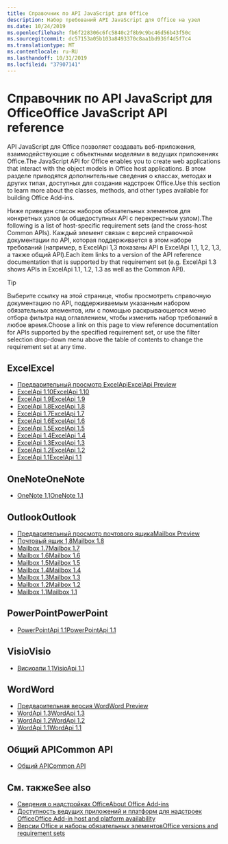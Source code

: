 ```yaml
---
title: Справочник по API JavaScript для Office
description: Набор требований API JavaScript для Office на узел
ms.date: 10/24/2019
ms.openlocfilehash: fb6f228306c6fc5840c2f8b9c9bc46d56b43f50c
ms.sourcegitcommit: dc57153a05b103a8493370c8aa1bd936f4d5f7c4
ms.translationtype: MT
ms.contentlocale: ru-RU
ms.lasthandoff: 10/31/2019
ms.locfileid: "37907141"
---
```

# <a name="office-javascript-api-reference"></a><span data-ttu-id="b1564-103">Справочник по API JavaScript для Office</span><span class="sxs-lookup"><span data-stu-id="b1564-103">Office JavaScript API reference</span></span>

<span data-ttu-id="b1564-104">API JavaScript для Office позволяет создавать веб-приложения, взаимодействующие с объектными моделями в ведущих приложениях Office.</span><span class="sxs-lookup"><span data-stu-id="b1564-104">The JavaScript API for Office enables you to create web applications that interact with the object models in Office host applications.</span></span> <span data-ttu-id="b1564-105">В этом разделе приводятся дополнительные сведения о классах, методах и других типах, доступных для создания надстроек Office.</span><span class="sxs-lookup"><span data-stu-id="b1564-105">Use this section to learn more about the classes, methods, and other types available for building Office Add-ins.</span></span>

<span data-ttu-id="b1564-106">Ниже приведен список наборов обязательных элементов для конкретных узлов (и общедоступных API с перекрестным узлом).</span><span class="sxs-lookup"><span data-stu-id="b1564-106">The following is a list of host-specific requirement sets (and the cross-host Common APIs).</span></span> <span data-ttu-id="b1564-107">Каждый элемент связан с версией справочной документации по API, которая поддерживается в этом наборе требований (например, в ExcelApi 1,3 показаны API в ExcelApi 1,1, 1,2, 1,3, а также общий API).</span><span class="sxs-lookup"><span data-stu-id="b1564-107">Each item links to a version of the API reference documentation that is supported by that requirement set (e.g. ExcelApi 1.3 shows APIs in ExcelApi 1.1, 1.2, 1.3 as well as the Common API).</span></span>

> [!TIP]
> <span data-ttu-id="b1564-108">Выберите ссылку на этой странице, чтобы просмотреть справочную документацию по API, поддерживаемым указанным набором обязательных элементов, или с помощью раскрывающегося меню отбора фильтра над оглавлением, чтобы изменить набор требований в любое время.</span><span class="sxs-lookup"><span data-stu-id="b1564-108">Choose a link on this page to view reference documentation for APIs supported by the specified requirement set, or use the filter selection drop-down menu above the table of contents to change the requirement set at any time.</span></span>

## <a name="excel"></a><span data-ttu-id="b1564-109">Excel</span><span class="sxs-lookup"><span data-stu-id="b1564-109">Excel</span></span>

- [<span data-ttu-id="b1564-110">Предварительный просмотр ExcelApi</span><span class="sxs-lookup"><span data-stu-id="b1564-110">ExcelApi Preview</span></span>](/javascript/api/excel?view=excel-js-preview)
- [<span data-ttu-id="b1564-111">ExcelApi 1.10</span><span class="sxs-lookup"><span data-stu-id="b1564-111">ExcelApi 1.10</span></span>](/javascript/api/excel?view=excel-js-1.10)
- [<span data-ttu-id="b1564-112">ExcelApi 1.9</span><span class="sxs-lookup"><span data-stu-id="b1564-112">ExcelApi 1.9</span></span>](/javascript/api/excel?view=excel-js-1.9)
- [<span data-ttu-id="b1564-113">ExcelApi 1.8</span><span class="sxs-lookup"><span data-stu-id="b1564-113">ExcelApi 1.8</span></span>](/javascript/api/excel?view=excel-js-1.8)
- [<span data-ttu-id="b1564-114">ExcelApi 1.7</span><span class="sxs-lookup"><span data-stu-id="b1564-114">ExcelApi 1.7</span></span>](/javascript/api/excel?view=excel-js-1.7)
- [<span data-ttu-id="b1564-115">ExcelApi 1.6</span><span class="sxs-lookup"><span data-stu-id="b1564-115">ExcelApi 1.6</span></span>](/javascript/api/excel?view=excel-js-1.6)
- [<span data-ttu-id="b1564-116">ExcelApi 1.5</span><span class="sxs-lookup"><span data-stu-id="b1564-116">ExcelApi 1.5</span></span>](/javascript/api/excel?view=excel-js-1.5)
- [<span data-ttu-id="b1564-117">ExcelApi 1.4</span><span class="sxs-lookup"><span data-stu-id="b1564-117">ExcelApi 1.4</span></span>](/javascript/api/excel?view=excel-js-1.4)
- [<span data-ttu-id="b1564-118">ExcelApi 1.3</span><span class="sxs-lookup"><span data-stu-id="b1564-118">ExcelApi 1.3</span></span>](/javascript/api/excel?view=excel-js-1.3)
- [<span data-ttu-id="b1564-119">ExcelApi 1.2</span><span class="sxs-lookup"><span data-stu-id="b1564-119">ExcelApi 1.2</span></span>](/javascript/api/excel?view=excel-js-1.2)
- [<span data-ttu-id="b1564-120">ExcelApi 1.1</span><span class="sxs-lookup"><span data-stu-id="b1564-120">ExcelApi 1.1</span></span>](/javascript/api/excel?view=excel-js-1.1)

## <a name="onenote"></a><span data-ttu-id="b1564-121">OneNote</span><span class="sxs-lookup"><span data-stu-id="b1564-121">OneNote</span></span>

- [<span data-ttu-id="b1564-122">OneNote 1,1</span><span class="sxs-lookup"><span data-stu-id="b1564-122">OneNote 1.1</span></span>](/javascript/api/onenote?view=onenote-js-1.1)

## <a name="outlook"></a><span data-ttu-id="b1564-123">Outlook</span><span class="sxs-lookup"><span data-stu-id="b1564-123">Outlook</span></span>

- [<span data-ttu-id="b1564-124">Предварительный просмотр почтового ящика</span><span class="sxs-lookup"><span data-stu-id="b1564-124">Mailbox Preview</span></span>](/javascript/api/outlook?view=outlook-js-preview)
- [<span data-ttu-id="b1564-125">Почтовый ящик 1,8</span><span class="sxs-lookup"><span data-stu-id="b1564-125">Mailbox 1.8</span></span>](/javascript/api/outlook?view=outlook-js-1.8)
- [<span data-ttu-id="b1564-126">Mailbox 1.7</span><span class="sxs-lookup"><span data-stu-id="b1564-126">Mailbox 1.7</span></span>](/javascript/api/outlook?view=outlook-js-1.7)
- [<span data-ttu-id="b1564-127">Mailbox 1.6</span><span class="sxs-lookup"><span data-stu-id="b1564-127">Mailbox 1.6</span></span>](/javascript/api/outlook?view=outlook-js-1.6)
- [<span data-ttu-id="b1564-128">Mailbox 1.5</span><span class="sxs-lookup"><span data-stu-id="b1564-128">Mailbox 1.5</span></span>](/javascript/api/outlook?view=outlook-js-1.5)
- [<span data-ttu-id="b1564-129">Mailbox 1.4</span><span class="sxs-lookup"><span data-stu-id="b1564-129">Mailbox 1.4</span></span>](/javascript/api/outlook?view=outlook-js-1.4)
- [<span data-ttu-id="b1564-130">Mailbox 1.3</span><span class="sxs-lookup"><span data-stu-id="b1564-130">Mailbox 1.3</span></span>](/javascript/api/outlook?view=outlook-js-1.3)
- [<span data-ttu-id="b1564-131">Mailbox 1.2</span><span class="sxs-lookup"><span data-stu-id="b1564-131">Mailbox 1.2</span></span>](/javascript/api/outlook?view=outlook-js-1.2)
- [<span data-ttu-id="b1564-132">Mailbox 1.1</span><span class="sxs-lookup"><span data-stu-id="b1564-132">Mailbox 1.1</span></span>](/javascript/api/outlook?view=outlook-js-1.1)

## <a name="powerpoint"></a><span data-ttu-id="b1564-133">PowerPoint</span><span class="sxs-lookup"><span data-stu-id="b1564-133">PowerPoint</span></span>

- [<span data-ttu-id="b1564-134">PowerPointApi 1.1</span><span class="sxs-lookup"><span data-stu-id="b1564-134">PowerPointApi 1.1</span></span>](/javascript/api/powerpoint?view=powerpoint-js-1.1)

## <a name="visio"></a><span data-ttu-id="b1564-135">Visio</span><span class="sxs-lookup"><span data-stu-id="b1564-135">Visio</span></span>

- [<span data-ttu-id="b1564-136">Висиоапи 1,1</span><span class="sxs-lookup"><span data-stu-id="b1564-136">VisioApi 1.1</span></span>](/javascript/api/visio?view=visio-js-1.1)

## <a name="word"></a><span data-ttu-id="b1564-137">Word</span><span class="sxs-lookup"><span data-stu-id="b1564-137">Word</span></span>

- [<span data-ttu-id="b1564-138">Предварительная версия Word</span><span class="sxs-lookup"><span data-stu-id="b1564-138">Word Preview</span></span>](/javascript/api/word?view=word-js-preview)
- [<span data-ttu-id="b1564-139">WordApi 1.3</span><span class="sxs-lookup"><span data-stu-id="b1564-139">WordApi 1.3</span></span>](/javascript/api/word?view=word-js-1.3)
- [<span data-ttu-id="b1564-140">WordApi 1.2</span><span class="sxs-lookup"><span data-stu-id="b1564-140">WordApi 1.2</span></span>](/javascript/api/word?view=word-js-1.2)
- [<span data-ttu-id="b1564-141">WordApi 1.1</span><span class="sxs-lookup"><span data-stu-id="b1564-141">WordApi 1.1</span></span>](/javascript/api/word?view=word-js-1.1)

## <a name="common-api"></a><span data-ttu-id="b1564-142">Общий API</span><span class="sxs-lookup"><span data-stu-id="b1564-142">Common API</span></span>

- [<span data-ttu-id="b1564-143">Общий API</span><span class="sxs-lookup"><span data-stu-id="b1564-143">Common API</span></span>](/javascript/api/office?view=common-js)

## <a name="see-also"></a><span data-ttu-id="b1564-144">См. также</span><span class="sxs-lookup"><span data-stu-id="b1564-144">See also</span></span>

- [<span data-ttu-id="b1564-145">Сведения о надстройках Office</span><span class="sxs-lookup"><span data-stu-id="b1564-145">About Office Add-ins</span></span>](/office/dev/add-ins/overview)
- [<span data-ttu-id="b1564-146">Доступность ведущих приложений и платформ для надстроек Office</span><span class="sxs-lookup"><span data-stu-id="b1564-146">Office Add-in host and platform availability</span></span>](/office/dev/add-ins/overview/office-add-in-availability)
- [<span data-ttu-id="b1564-147">Версии Office и наборы обязательных элементов</span><span class="sxs-lookup"><span data-stu-id="b1564-147">Office versions and requirement sets</span></span>](/office/dev/add-ins/develop/office-versions-and-requirement-sets)

